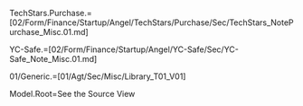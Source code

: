 TechStars.Purchase.=[02/Form/Finance/Startup/Angel/TechStars/Purchase/Sec/TechStars_NotePurchase_Misc.01.md]

YC-Safe.=[02/Form/Finance/Startup/Angel/YC-Safe/Sec/YC-Safe_Note_Misc.01.md]

01/Generic.=[01/Agt/Sec/Misc/Library_T01_V01]

Model.Root=See the Source View